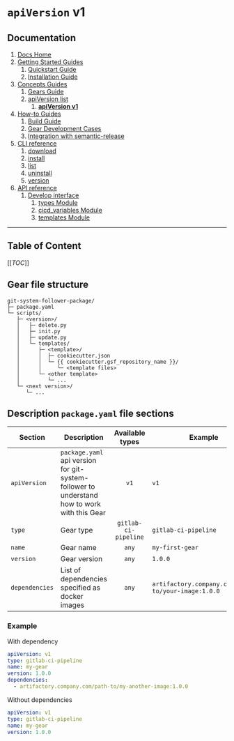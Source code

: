 # `apiVersion` v1
## Documentation
1. [Docs Home](../../docs_home.md)
2. [Getting Started Guides](../../getting_started.md) 
   1. [Quickstart Guide](../../getting_started/quickstart.md)
   2. [Installation Guide](../../getting_started/installation.md)
3. [Concepts Guides](../../concepts.md) 
   1. [Gears Guide](../gears.md)
   2. [apiVersion list](../api_version_list.md)
      1. **[apiVersion v1](v1.md)** 
4. [How-to Guides](../../how_to.md)  
   1. [Build Guide](../../how_to/build.md)
   2. [Gear Development Cases](../../how_to/gear_development_cases.md)
   3. [Integration with semantic-release](../../how_to/integration_with_semantic_release.md)
5. [CLI reference](../../cli_reference.md) 
   1. [download](../../cli_reference/download.md)
   2. [install](../../cli_reference/install.md) 
   3. [list](../../cli_reference/list.md)
   4. [uninstall](../../cli_reference/uninstall.md)
   5. [version](../../cli_reference/version.md)
6. [API reference](../../api_reference.md)  
   1. [Develop interface](../../api_reference/develop_interface.md)  
      1. [types Module](../../api_reference/develop_interface/types.md)
      2. [cicd_variables Module](../../api_reference/develop_interface/cicd_variables.md)
      3. [templates Module](../../api_reference/develop_interface/templates.md)

---

## Table of Content
[[_TOC_]]

## Gear file structure
```plaintext
git-system-follower-package/
├─ package.yaml
└─ scripts/
   ├─ <version>/
   │   ├─ delete.py
   │   ├─ init.py
   │   ├─ update.py
   │   └─ templates/
   │      ├─ <template>/
   │      │  ├─ cookiecutter.json
   │      │  └─ {{ cookiecutter.gsf_repository_name }}/
   │      │     └─ <template files>
   │      └─ <other template>
   │         └─ ...
   └─ <next version>/
      └─ ...
```

## Description `package.yaml` file sections
| Section        | Description                                                                                 |   Available types    | Example                                            |
|----------------|---------------------------------------------------------------------------------------------|:--------------------:|----------------------------------------------------|
| `apiVersion`   | `package.yaml` api version for git-system-follower to understand how to work with this Gear |         `v1`         | `v1`                                               |
| `type`         | Gear type                                                                                   | `gitlab-ci-pipeline` | `gitlab-ci-pipeline`                               |
| `name`         | Gear name                                                                                   |        `any`         | `my-first-gear`                                    |
| `version`      | Gear version                                                                                |        `any`         | `1.0.0`                                            |
| `dependencies` | List of dependencies specified as docker images                                             |        `any`         | `artifactory.company.com/path-to/your-image:1.0.0` |

### Example
With dependency
```yaml
apiVersion: v1
type: gitlab-ci-pipeline
name: my-gear
version: 1.0.0
dependencies:
  - artifactory.company.com/path-to/my-another-image:1.0.0
```

Without dependencies
```yaml
apiVersion: v1
type: gitlab-ci-pipeline
name: my-gear
version: 1.0.0
```